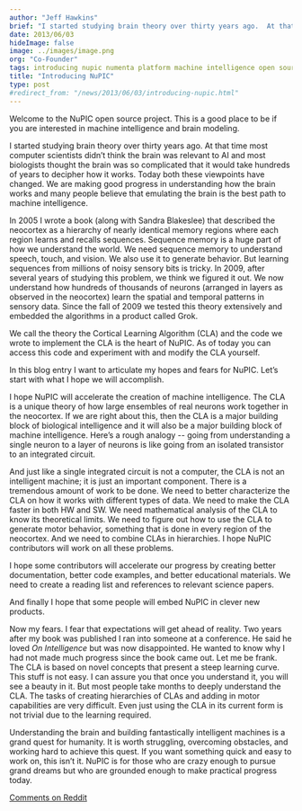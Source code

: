 ```yaml
---
author: "Jeff Hawkins"
brief: "I started studying brain theory over thirty years ago.  At that time most computer scientists didn’t think the brain was relevant to AI and most biologists thought the brain was so complicated that it would take hundreds of"
date: 2013/06/03
hideImage: false
image: ../images/image.png
org: "Co-Founder"
tags: introducing nupic numenta platform machine intelligence open source project
title: "Introducing NuPIC"
type: post
#redirect_from: "/news/2013/06/03/introducing-nupic.html"
---
```


Welcome to the NuPIC open source project.  This is a good place to be if you are
interested in machine intelligence and brain modeling.

I started studying brain theory over thirty years ago.  At that time most
computer scientists didn’t think the brain was relevant to AI and most
biologists thought the brain was so complicated that it would take hundreds of
years to decipher how it works.  Today both these viewpoints have changed.  We
are making good progress in understanding how the brain works and many people
believe that emulating the brain is the best path to machine intelligence.

In 2005 I wrote a book (along with Sandra Blakeslee) that described the
neocortex as a hierarchy of nearly identical memory regions where each region
learns and recalls sequences.   Sequence memory is a huge part of how we
understand the world.  We need sequence memory to understand speech, touch, and
vision.  We also use it to generate behavior.  But learning sequences from
millions of noisy sensory bits is tricky.  In 2009, after several years of
studying this problem, we think we figured it out.  We now understand how
hundreds of thousands of neurons (arranged in layers as observed in the
neocortex) learn the spatial and temporal patterns in sensory data.  Since the
fall of 2009 we tested this theory extensively and embedded the algorithms in a
product called Grok.

We call the theory the Cortical Learning Algorithm (CLA) and the code we wrote
to implement the CLA is the heart of NuPIC.  As of today you can access this
code and experiment with and modify the CLA yourself.

In this blog entry I want to articulate my hopes and fears for NuPIC.  Let’s
start with what I hope we will accomplish.

I hope NuPIC will accelerate the creation of machine intelligence.  The CLA is a
unique theory of how large ensembles of real neurons work together in the
neocortex.  If we are right about this, then the CLA is a major building block
of biological intelligence and it will also be a major building block of machine
intelligence.  Here’s a rough analogy -- going from understanding a single
neuron to a layer of neurons is like going from an isolated transistor to an
integrated circuit.

And just like a single integrated circuit is not a computer, the CLA is not an
intelligent machine; it is just an important component.  There is a tremendous
amount of work to be done.  We need to better characterize the CLA on how it
works with different types of data.  We need to make the CLA faster in both HW
and SW.  We need mathematical analysis of the CLA to know its theoretical
limits.  We need to figure out how to use the CLA to generate motor behavior,
something that is done in every region of the neocortex.  And we need to combine
CLAs in hierarchies.  I hope NuPIC contributors will work on all these problems.

I hope some contributors will accelerate our progress by creating better
documentation, better code examples, and better educational materials.   We need
to create a reading list and references to relevant science papers.

And finally I hope that some people will embed NuPIC in clever new products.

Now my fears.  I fear that expectations will get ahead of reality.  Two years
after my book was published I ran into someone at a conference.  He said he
loved *On Intelligence* but was now disappointed.  He wanted to know why I had
not made much progress since the book came out.  Let me be frank.  The CLA is
based on novel concepts that present a steep learning curve.  This stuff is not
easy.  I can assure you that once you understand it, you will see a beauty in
it.  But most people take months to deeply understand the CLA.  The tasks of
creating hierarchies of CLAs and adding in motor capabilities are very
difficult.  Even just using the CLA in its current form is not trivial due to
the learning required.

Understanding the brain and building fantastically intelligent machines is a
grand quest for humanity.  It is worth struggling, overcoming obstacles, and
working hard to achieve this quest.  If you want something quick and easy to
work on, this isn’t it.  NuPIC is for those who are crazy enough to pursue grand
dreams but who are grounded enough to make practical progress today.

[Comments on Reddit](http://www.reddit.com/r/MachineLearning/comments/1fl96e/introducing_the_numenta_platform_for_intelligent/)
